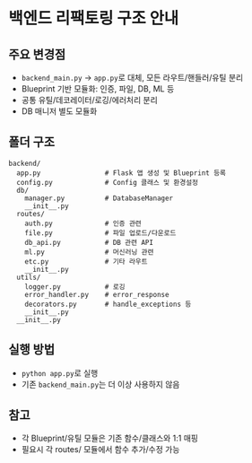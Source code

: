 # 백엔드 리팩토링 구조 안내

## 주요 변경점
- `backend_main.py` → `app.py`로 대체, 모든 라우트/핸들러/유틸 분리
- Blueprint 기반 모듈화: 인증, 파일, DB, ML 등
- 공통 유틸/데코레이터/로깅/에러처리 분리
- DB 매니저 별도 모듈화

## 폴더 구조
```
backend/
  app.py                # Flask 앱 생성 및 Blueprint 등록
  config.py             # Config 클래스 및 환경설정
  db/
    manager.py          # DatabaseManager
    __init__.py
  routes/
    auth.py             # 인증 관련
    file.py             # 파일 업로드/다운로드
    db_api.py           # DB 관련 API
    ml.py               # 머신러닝 관련
    etc.py              # 기타 라우트
    __init__.py
  utils/
    logger.py           # 로깅
    error_handler.py    # error_response
    decorators.py       # handle_exceptions 등
    __init__.py
  __init__.py
```

## 실행 방법
- `python app.py`로 실행
- 기존 `backend_main.py`는 더 이상 사용하지 않음

## 참고
- 각 Blueprint/유틸 모듈은 기존 함수/클래스와 1:1 매핑
- 필요시 각 routes/ 모듈에서 함수 추가/수정 가능

